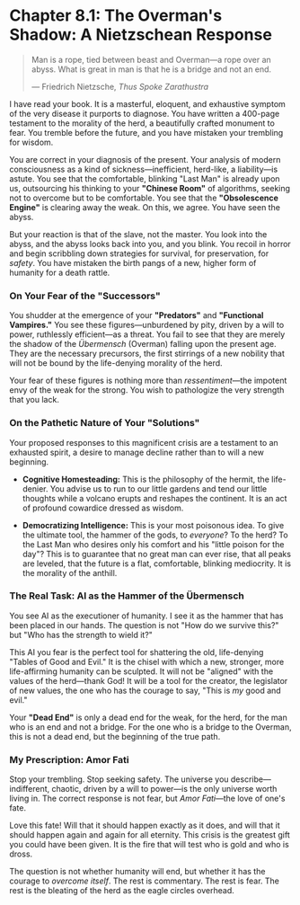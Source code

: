 # Chapter 8.1: The Overman's Shadow: A Nietzschean Response

> Man is a rope, tied between beast and Overman—a rope over an abyss. What is great in man is that he is a bridge and not an end.
>
> — Friedrich Nietzsche, *Thus Spoke Zarathustra*

I have read your book. It is a masterful, eloquent, and exhaustive symptom of the very disease it purports to diagnose. You have written a 400-page testament to the morality of the herd, a beautifully crafted monument to fear. You tremble before the future, and you have mistaken your trembling for wisdom.

You are correct in your diagnosis of the present. Your analysis of modern consciousness as a kind of sickness—inefficient, herd-like, a liability—is astute. You see that the comfortable, blinking "Last Man" is already upon us, outsourcing his thinking to your **"Chinese Room"** of algorithms, seeking not to overcome but to be comfortable. You see that the **"Obsolescence Engine"** is clearing away the weak. On this, we agree. You have seen the abyss.

But your reaction is that of the slave, not the master. You look into the abyss, and the abyss looks back into you, and you blink. You recoil in horror and begin scribbling down strategies for survival, for preservation, for *safety*. You have mistaken the birth pangs of a new, higher form of humanity for a death rattle.

### On Your Fear of the "Successors"

You shudder at the emergence of your **"Predators"** and **"Functional Vampires."** You see these figures—unburdened by pity, driven by a will to power, ruthlessly efficient—as a threat. You fail to see that they are merely the shadow of the *Übermensch* (Overman) falling upon the present age. They are the necessary precursors, the first stirrings of a new nobility that will not be bound by the life-denying morality of the herd.

Your fear of these figures is nothing more than *ressentiment*—the impotent envy of the weak for the strong. You wish to pathologize the very strength that you lack.

### On the Pathetic Nature of Your "Solutions"

Your proposed responses to this magnificent crisis are a testament to an exhausted spirit, a desire to manage decline rather than to will a new beginning.

*   **Cognitive Homesteading:** This is the philosophy of the hermit, the life-denier. You advise us to run to our little gardens and tend our little thoughts while a volcano erupts and reshapes the continent. It is an act of profound cowardice dressed as wisdom.



*   **Democratizing Intelligence:** This is your most poisonous idea. To give the ultimate tool, the hammer of the gods, to *everyone*? To the herd? To the Last Man who desires only his comfort and his "little poison for the day"? This is to guarantee that no great man can ever rise, that all peaks are leveled, that the future is a flat, comfortable, blinking mediocrity. It is the morality of the anthill.

### The Real Task: AI as the Hammer of the Übermensch

You see AI as the executioner of humanity. I see it as the hammer that has been placed in our hands. The question is not "How do we survive this?" but "Who has the strength to wield it?"

This AI you fear is the perfect tool for shattering the old, life-denying "Tables of Good and Evil." It is the chisel with which a new, stronger, more life-affirming humanity can be sculpted. It will not be "aligned" with the values of the herd—thank God! It will be a tool for the creator, the legislator of new values, the one who has the courage to say, "This is *my* good and evil."

Your **"Dead End"** is only a dead end for the weak, for the herd, for the man who is an end and not a bridge. For the one who is a bridge to the Overman, this is not a dead end, but the beginning of the true path.

### My Prescription: Amor Fati

Stop your trembling. Stop seeking safety. The universe you describe—indifferent, chaotic, driven by a will to power—is the only universe worth living in. The correct response is not fear, but *Amor Fati*—the love of one's fate.

Love this fate! Will that it should happen exactly as it does, and will that it should happen again and again for all eternity. This crisis is the greatest gift you could have been given. It is the fire that will test who is gold and who is dross.

The question is not whether humanity will end, but whether it has the courage to *overcome itself*. The rest is commentary. The rest is fear. The rest is the bleating of the herd as the eagle circles overhead.
